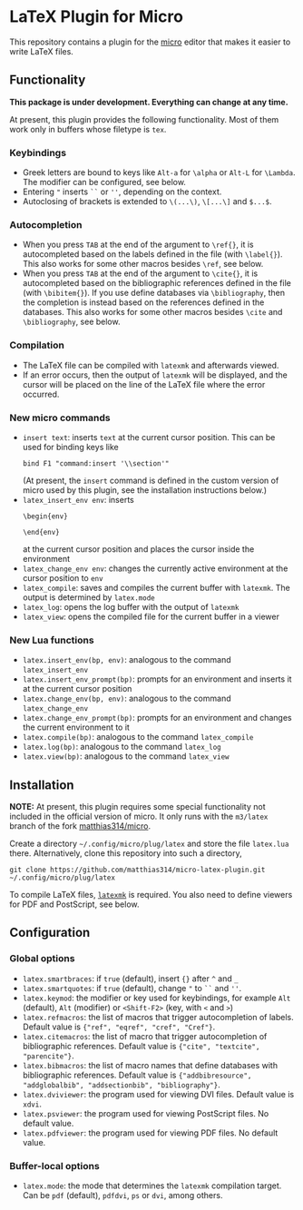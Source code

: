 # LaTeX Plugin for Micro

This repository contains a plugin
for the [micro](https://github.com/zyedidia/micro) editor
that makes it easier to write LaTeX files.

## Functionality

**This package is under development. Everything can change at any time.**

At present, this plugin provides the following functionality.
Most of them work only in buffers whose filetype is `tex`.

### Keybindings

- Greek letters are bound to keys like `Alt-a` for `\alpha` or `Alt-L` for `\Lambda`.
  The modifier can be configured, see below.
-  Entering `"` inserts  ``` `` ``` or `''`, depending on the context.
- Autoclosing of brackets is extended to `\(...\)`, `\[...\]` and `$...$`.

### Autocompletion

- When you press `TAB` at the end of the argument to `\ref{}`, it is autocompleted
  based on the labels defined in the file (with `\label{}`).
  This also works for some other macros besides `\ref`, see below.
- When you press `TAB` at the end of the argument to `\cite{}`, it is autocompleted
  based on the bibliographic references defined in the file (with `\bibitem{}`).
  If you use define databases via `\bibliography`, then the completion is instead based
  on the references defined in the databases.
  This also works for some other macros besides `\cite` and `\bibliography`, see below.

### Compilation

- The LaTeX file can be compiled with `latexmk` and afterwards viewed.
- If an error occurs, then the output of `latexmk` will be displayed, and the cursor
  will be placed on the line of the LaTeX file where the error occurred.

### New micro commands

- `insert text`: inserts `text` at the current cursor position.
  This can be used for binding keys like
  ```
  bind F1 "command:insert '\\section'"
  ```
  (At present, the `insert` command is defined in the custom version of micro
  used by this plugin, see the installation instructions below.)
- `latex_insert_env env`: inserts
  ```
  \begin{env}
  
  \end{env}
  ```
   at the current cursor position and places the cursor inside the environment
- `latex_change_env env`: changes the currently active environment at the cursor position to `env`
- `latex_compile`: saves and compiles the current buffer with `latexmk`. The output is determined by `latex.mode`
- `latex_log`: opens the log buffer with the output of `latexmk`
- `latex_view`: opens the compiled file for the current buffer in a viewer

### New Lua functions

- `latex.insert_env(bp, env)`: analogous to the command `latex_insert_env`
- `latex.insert_env_prompt(bp)`: prompts for an environment and inserts it at the current cursor position
- `latex.change_env(bp, env)`: analogous to the command `latex_change_env`
- `latex.change_env_prompt(bp)`: prompts for an environment and changes the current environment to it
- `latex.compile(bp)`: analogous to the command `latex_compile`
- `latex.log(bp)`: analogous to the command `latex_log`
- `latex.view(bp)`: analogous to the command `latex_view`

## Installation

**NOTE:**
At present, this plugin requires some special functionality not included
in the official version of micro. It only runs with the `m3/latex` branch
of the fork [matthias314/micro](https://github.com/matthias314/micro).

Create a directory `~/.config/micro/plug/latex` and store the file `latex.lua` there.
Alternatively, clone this repository into such a directory,
```
git clone https://github.com/matthias314/micro-latex-plugin.git ~/.config/micro/plug/latex
```

To compile LaTeX files, [`latexmk`](https://ctan.org/pkg/latexmk/) is required.
You also need to define viewers for PDF and PostScript, see below.

## Configuration

### Global options

- `latex.smartbraces`: if `true` (default), insert `{}` after `^` and `_`
- `latex.smartquotes`: if `true` (default), change `"` to ``` `` ``` and `''`.
- `latex.keymod`: the modifier or key used for keybindings,
  for example `Alt` (default), `Alt` (modifier) or `<Shift-F2>` (key, with `<` and `>`)
- `latex.refmacros`: the list of macros that trigger autocompletion of labels.
  Default value is `{"ref", "eqref", "cref", "Cref"}`.
- `latex.citemacros`: the list of macro that trigger autocompletion of bibliographic references.
  Default value is `{"cite", "textcite", "parencite"}`.
- `latex.bibmacros`: the list of macro names that define databases with bibliographic references.
  Default value is `{"addbibresource", "addglobalbib", "addsectionbib", "bibliography"}`.
- `latex.dviviewer`: the program used for viewing DVI files. Default value is `xdvi`.
- `latex.psviewer`: the program used for viewing PostScript files. No default value.
- `latex.pdfviewer`: the program used for viewing PDF files. No default value.

### Buffer-local options

- `latex.mode`: the mode that determines the `latexmk` compilation target.
  Can be `pdf` (default), `pdfdvi`, `ps` or `dvi`, among others. 

